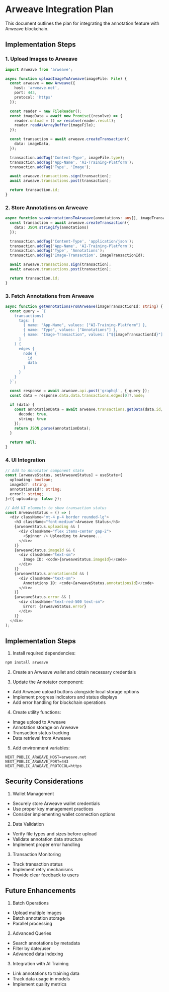# Arweave Integration Plan

This document outlines the plan for integrating the annotation feature with Arweave blockchain.

## Implementation Steps

### 1. Upload Images to Arweave
```typescript
import Arweave from 'arweave';

async function uploadImageToArweave(imageFile: File) {
  const arweave = new Arweave({
    host: 'arweave.net',
    port: 443,
    protocol: 'https'
  });

  const reader = new FileReader();
  const imageData = await new Promise((resolve) => {
    reader.onload = () => resolve(reader.result);
    reader.readAsArrayBuffer(imageFile);
  });

  const transaction = await arweave.createTransaction({
    data: imageData,
  });

  transaction.addTag('Content-Type', imageFile.type);
  transaction.addTag('App-Name', 'AI-Training-Platform');
  transaction.addTag('Type', 'Image');

  await arweave.transactions.sign(transaction);
  await arweave.transactions.post(transaction);

  return transaction.id;
}
```

### 2. Store Annotations on Arweave
```typescript
async function saveAnnotationsToArweave(annotations: any[], imageTransactionId: string) {
  const transaction = await arweave.createTransaction({
    data: JSON.stringify(annotations)
  });

  transaction.addTag('Content-Type', 'application/json');
  transaction.addTag('App-Name', 'AI-Training-Platform');
  transaction.addTag('Type', 'Annotations');
  transaction.addTag('Image-Transaction', imageTransactionId);

  await arweave.transactions.sign(transaction);
  await arweave.transactions.post(transaction);

  return transaction.id;
}
```

### 3. Fetch Annotations from Arweave
```typescript
async function getAnnotationsFromArweave(imageTransactionId: string) {
  const query = `{
    transactions(
      tags: [
        { name: "App-Name", values: ["AI-Training-Platform"] },
        { name: "Type", values: ["Annotations"] },
        { name: "Image-Transaction", values: ["${imageTransactionId}"] }
      ]
    ) {
      edges {
        node {
          id
          data
        }
      }
    }
  }`;

  const response = await arweave.api.post('graphql', { query });
  const data = response.data.data.transactions.edges[0]?.node;
  
  if (data) {
    const annotationData = await arweave.transactions.getData(data.id, {
      decode: true,
      string: true
    });
    return JSON.parse(annotationData);
  }
  
  return null;
}
```

### 4. UI Integration
```typescript
// Add to Annotator component state
const [arweaveStatus, setArweaveStatus] = useState<{
  uploading: boolean;
  imageId?: string;
  annotationsId?: string;
  error?: string;
}>({ uploading: false });

// Add UI elements to show transaction status
const ArweaveStatus = () => (
  <div className="mt-4 p-4 border rounded-lg">
    <h3 className="font-medium">Arweave Status</h3>
    {arweaveStatus.uploading && (
      <div className="flex items-center gap-2">
        <Spinner /> Uploading to Arweave...
      </div>
    )}
    {arweaveStatus.imageId && (
      <div className="text-sm">
        Image ID: <code>{arweaveStatus.imageId}</code>
      </div>
    )}
    {arweaveStatus.annotationsId && (
      <div className="text-sm">
        Annotations ID: <code>{arweaveStatus.annotationsId}</code>
      </div>
    )}
    {arweaveStatus.error && (
      <div className="text-red-500 text-sm">
        Error: {arweaveStatus.error}
      </div>
    )}
  </div>
);
```

## Implementation Steps

1. Install required dependencies:
```bash
npm install arweave
```

2. Create an Arweave wallet and obtain necessary credentials

3. Update the Annotator component:
- Add Arweave upload buttons alongside local storage options
- Implement progress indicators and status displays
- Add error handling for blockchain operations

4. Create utility functions:
- Image upload to Arweave
- Annotation storage on Arweave
- Transaction status tracking
- Data retrieval from Arweave

5. Add environment variables:
```env
NEXT_PUBLIC_ARWEAVE_HOST=arweave.net
NEXT_PUBLIC_ARWEAVE_PORT=443
NEXT_PUBLIC_ARWEAVE_PROTOCOL=https
```

## Security Considerations

1. Wallet Management
- Securely store Arweave wallet credentials
- Use proper key management practices
- Consider implementing wallet connection options

2. Data Validation
- Verify file types and sizes before upload
- Validate annotation data structure
- Implement proper error handling

3. Transaction Monitoring
- Track transaction status
- Implement retry mechanisms
- Provide clear feedback to users

## Future Enhancements

1. Batch Operations
- Upload multiple images
- Batch annotation storage
- Parallel processing

2. Advanced Queries
- Search annotations by metadata
- Filter by date/user
- Advanced data indexing

3. Integration with AI Training
- Link annotations to training data
- Track data usage in models
- Implement quality metrics
